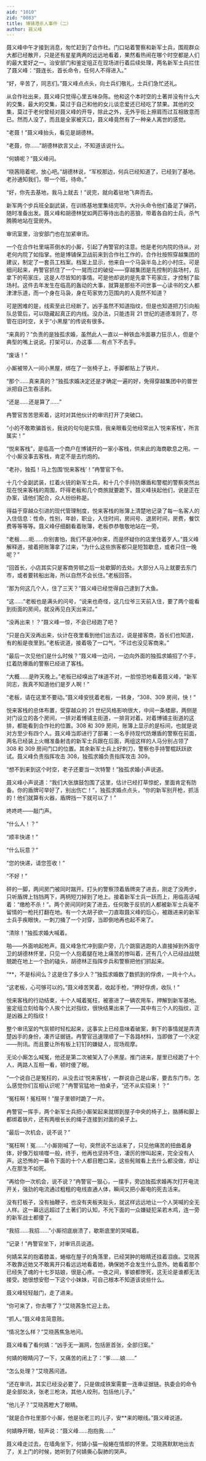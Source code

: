 ```yaml
---
aid: "1010"
zid: "0083"
title: 博铺港杀人事件（二）
author: 聂义峰
---
```


聂义峰中午才接到消息，匆忙赶到了合作社。门口站着警察和新军士兵，围观群众大都已经散开，只是还有星星两两的远远地看着，果然看热闹在哪个时空都是人们的最大爱好之一。治安部门和鉴定组正在现场进行着后续处理，两名新军士兵拦住了聂义峰：“聂连长，首长命令，任何人不得进入。”

“好，辛苦了，同志们。”聂义峰点点头，向士兵们敬礼，士兵们急忙还礼。

从合作社出来，聂义峰只觉得心里五味杂陈。他和这个本时空的土著并没有什么大的交集，最大的交集，莫过于自己和他的女儿谈恋爱还已经吃了禁果。其他的交集，莫过于老何曾经对聂义峰的开导，除此之外，无外乎街上擦肩而过互相致意而已。然而人没了，而且是全家被灭口，聂义峰竟然有了一种亲人离世的感觉。

“老聂！”聂义峰抬头，看见是胡德林。

“老聂，你……”胡德林欲言又止，不知道该说什么。

“何婧呢？”聂义峰问。

“晓茜陪着呢，放心吧。”胡德林说，“军校那边，何兵已经知道了，已经到了基地。老孙通知我们，带一个班，待命。”

“好，你先去基地，我马上就去！”说完，就向着驻地飞奔而去。

新军两个步兵班全副武装，在训练基地里集结完毕。大孙头命令他们备足了弹药，随时准备出发。聂义峰和胡德林犹如两匹等待出击的恶狼，带着各自的士兵，杀气腾腾地站在营房外。

审讯室里，治安部门也在加紧审讯。

一个在合作社里端茶倒水的小厮，引起了冉警官的注意。他是老何内院的侍从，对老何内院了如指掌。他是博铺保卫战前来到合作社工作的，合作社按照穿越集团的建议，制定了一套员工档案。档案上显示，他来自一个马袅半岛上的小村庄。可是细问起来，冉警官抓住了一个一晃而过的破绽——穿越集团是先控制的盐场村，后拿下的苟家庄，这是人尽皆知的事情。可是他却说的是先拿下苟家庄，才控制了盐场村。这件去年发生在临高的轰动的大事，就算是那些不问世事一心读书的文人都津津乐道，而一个身在马袅，身在苟家势力范围内的人竟然不知道？

可是困难的是，线索至此已经断了。凶手虽然不知道指纹，但是也知道把刀引向船队总管后，可以隐藏起真正的内线。没办法，只能违背 21 世纪的道德准则了，尽管在旧时空，关于“小黑屋”的传说有很多。

“来真的？”负责的是独孤求婚，虽然此人一直以一种铁血冷面暴力狂示人，但是个典型的嘴上说说。打架可以，办这事……有点下不去手。

“废话！”

小厮被带入一间小黑屋，绑在了一张椅子上，手脚都贴上了铁片。

“那个……真来真的？”独孤求婚决定还是才确定一遍的好，免得穿越集团中的普世派把自己生吞活剥。

“还是……还是算了……”

冉警官苦苦思索着，这时对其他伙计的审讯打开了突破口。

“小的不敢欺骗首长，我说的句句是实情，我亲眼看见他经常出入‘悦来客栈’，所言属实！”

“悦来客栈”，是临高一个商户在博铺开的一家小客栈，供来此的海商歇息之用。一个小厮没事去客栈，肯定不是去约炮的。

“老孙，独孤！马上包围‘悦来客栈’！”冉警官下令。

十几个全副武装，扛着火铳的新军士兵，和十几个手持防爆盾和警棍的警察突然出现在悦来客栈的周围，吓得老板和几个商旅就要跪下。聂义峰扶起他们，说是正在办案，请他们配合，众人纷纷称是。

得益于穿越众引进的现代管理制度，悦来客栈的账簿上清楚地记录了每一名客人的入住信息：性命，性别，年龄，职业，入住时间，房间号、退房时间，房费，餐饮费等等等等。聂义峰仔细翻看着账簿，老板恭恭敬敬地站在一旁。

“老板……呃……你别害怕，我们不是冲你来，而是怀疑你的店里住着歹人。”聂义峰解释道，接着把账簿拿了过来，“为什么这些旅客都只是短暂歇息，或者只住一晚呢？”

“回首长，小店其实只是客商劳顿之后一处歇脚的去处。大部分人马上就要去东门市，或者要转船出海，所以自然不会长住。”老板回答。

“那为何这几个人，住了三天？”聂义峰已经觉得自己逮到了大鱼。

“这……”老板也是满头的问号，“说来也奇怪，这几位爷三天前入住，要了两个能看到街面的房间，就没再见白天出来过。”

“没再出来！？”聂义峰一惊，不会已经跑了吧？

“只是白天没再出来，伙计在夜里看到他们出去过，说是接客商，首长们也知道，有的船是夜里到。”老板说道，接着吸了一口气，“不过也没见客商来。”

“最后一次见他们是什么时候？”聂义峰一边问，一边向外面的独孤求婚招了个手，扛着防爆盾的警察已经进了客栈。

“大概……是昨天晚上。”老板已经嗅出了味道不对，一脸惊恐地看着聂义峰，“新军同志，我真不知道他们是歹人啊！”

“老板，请在这里不要动。”聂义峰安抚着老板，一转身，“308、309 房间，快！”

悦来客栈的总体布置，受穿越众的 21 世纪风格影响很大，中间一条楼廊，两侧是对门设立的各个房间，一排对着博铺主街道，一排背对着。对着博铺主街道的这排，都能看到合作社的位置。308 和 309 房间，账簿上显示的是标间，也就是说对方至少有四个人。聂义峰当即进行了部署：一名手持现代防爆盾的警察在前面，两名已经装上火帽准备射击的新军士兵跟在后面，两组这样的人马分别占领了 308 和 309 房间门口的位置。其余新军士兵上好刺刀，警察也手持警棍跃跃欲试。聂义峰负责指挥攻击 308，独孤求婚负责指挥攻击 309。

“想不到来到这个时空，老子还要当一次特警！”独孤求婚小声说道。

聂义峰小声说道：“我们大张旗鼓包围了这里，估计已经打草惊蛇，里面肯定有防备。你的盾牌可举好了，别出伤亡！”，独孤求婚点点头，“你的新军别开枪，抓活的！他们就算有火器，盾牌挡一下就可以了！”

咚咚咚——敲门声。

“什么人！？”

“顺丰快递！”

“什么玩意？”

“您的快递，请您签收！”

“不好！”

砰的一脚，两间房门被同时踹开。打头的警察顶着盾牌突了进去，刚走了没两步，只听盾牌上铛铛两下，两柄短刀掉到了地上。接着新军士兵一跃而上，用临高话喊着：“缴枪不杀！”。两个房间同时突了进去，任何敢于反抗的人都被新军士兵毫不留情的一枪托打翻在地。有一个大胡子欲一刀直取聂义峰的后心，被跟进来的新军士兵手疾眼快，一刺刀捅了一个对穿，当即倒地再也起不来了。

“清除！”独孤求婚大喊着。

啪——外面响起枪声。聂义峰急忙冲到窗户旁，几个跳窗逃跑的人直接掉到外面守卫的胡德林怀里，只见一个人抱着腿在地上痛苦的惨叫着，还有几个人已经战战兢兢跪在地上一个劲的磕头，胡德林正指挥步兵和警察把他们抓起来。

“\*\*，不是标间么？这是住了多少人？”独孤求婚数了数抓到的俘虏，一共十个人。

“这老板，心可够可以的。”聂义峰苦笑着，收起手枪，“押好俘虏，收队！”

悦来客栈的行动结束，十个人喊着冤枉，被塞进了一辆农用车，押解到新军基地。鉴定组立刻给每个人挨个比对指纹，很快结果出来了——其中有三个人的指纹，正是凶器上的指纹！

整个审讯室的气氛顿时轻松起来，这事实上已经意味着破案，剩下的事情就是弄清楚凶手的身份，凑齐证据链。冉警官迅速理顺了一下各路材料，当即做了一个决定——刑讯。而且要让所有板上钉钉的嫌疑人，现场观摩。

无论小厮怎么喊冤，他还是第二次被架入了小黑屋。推门进来，屋里已经跪了十个人，两路人互相一看，顿时傻了眼。

“一个说自己是冤枉的，从没去过‘悦来客栈’，一群说自己是山客，要去东门市。怎么感觉你们互相认识呢？”冉警官猛地一拍桌子，“还不从实招来！？”

“冤枉啊！冤枉啊！”屋子里顿时跪了一片。

冉警官一挥手，两个新军士兵把小厮架起来就绑到屋子中央的椅子上，胳膊和脚上都绑着铁片，还有两根长长的绳子连接到对面的桌子上。

“最后一次机会，说不说？”

“冤枉啊！冤……”小厮刚喊了一句，突然说不出话来了，只见他痛苦的扭曲着身体，好像万蚁啃噬一般，终于，他再也坚持不住，凄厉的惨叫起来，完全没有人声。这恐怖的一幕令下面的十个人都目瞪口呆，这些髡贼看上去什么都没做，却让人在那生不如死。

“再给你一次机会，说不说？”冉警官一狠心，一摆手，旁边独孤求婚再次打开电流开关，强劲的电流通过粗粗的电线直通人体，瞬间又把小厮电的死去活来。

没有打板子，没有抽鞭子，也没有夹板夹趾头，就这样远远地让一个人哭喊的全无人样。这一幕远远超过了土著们的认知，不光下面的一众嫌疑犯呆若木鸡，连一旁的新军战士都傻了。

“我招……我招……”小厮彻底崩溃了，歇斯底里的哭喊着。

“记录！”冉警官坐下，对审讯员说道。

何婧呆呆的抱着膝盖，蜷缩在屋子的角落里，已经哭肿的眼睛还挂着泪痕。艾晓茜不敢靠近她又不敢离开只看远远地看着她，确保她不会发生什么意外。她看着那个已经失了魂的十七岁姑娘，很是心疼。一夜之间，爹娘都惨死，这无论是谁都无法接受。她很想安慰一下这个小妹妹，可自己根本不知道该说些什么。

聂义峰轻轻敲门，走了进来。

“你可来了，你去哪了？”艾晓茜急忙迎上去。

“抓人。”聂义峰言简意赅。

“情况怎么样？”艾晓茜焦急地问。

聂义峰看了看何婧：“凶手无一漏网，包括匪首张，全部归案。”

何婧的眼睛闪了一下，又痛苦的闭上了：“爹……娘……”

“怎么处理？”艾晓茜问道。

“还在审讯，其实已经没必要了，只是做成铁案需要一连串证据链。执委会的命令是全部处决，张老三枪决，其他人绞刑，包括他儿子。”

“他儿子？”艾晓茜瞪大了眼睛。

“就是合作社里那个小厮，他是张老三的儿子，安\*\*来的眼线。”聂义峰说道。

何婧睁开眼，轻声说：“聂义峰……抱抱我……”

聂义峰走过去，在墙角坐下，何婧小猫一般蜷在情郎的怀里。艾晓茜默默地出去了，关上门的时候，她听到了何婧撕心裂肺的哭声。

